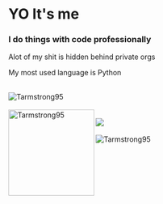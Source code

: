 <div>
  <h1>YO It's me</h1>
  <h3>I do things with code professionally</h3>
  <p>Alot of my shit is hidden behind private orgs</p>
  <p>My most used language is Python</p>
</div>

<br/>

<div> 
  <img src="https://github-profile-trophy.vercel.app/?username=Tarmstrong95&theme=nord&margin-w=15" alt="Tarmstrong95" />
</div>

<br/>

<div>
    <img height="170" align="left" src="https://github-readme-stats.vercel.app/api?username=Tarmstrong95&count_private=true&include_all_commits=true&theme=onedark" alt="Tarmstrong95" />
</div>

<br/>

<div>
  <img src="https://github-readme-stats.vercel.app/api/top-langs/?username=Tarmstrong95&layout=compact&theme=onedark&langs_count=10" />
</div>

<br/>

<div> 
  <img src="https://komarev.com/ghpvc/?username=Tarmstrong95&label=Profile%20views&color=0e75b6&style=flat" alt="Tarmstrong95" /> 
</div>
